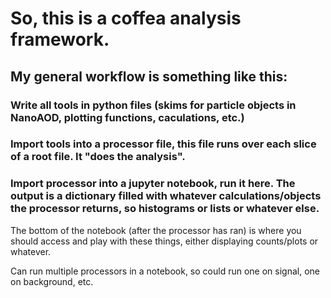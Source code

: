 # So, this is a coffea analysis framework.

## My general workflow is something like this:

### Write all tools in python files (skims for particle objects in NanoAOD, plotting functions, caculations, etc.)

### Import tools into a processor file, this file runs over each slice of a root file. It "does the analysis".

### Import processor into a jupyter notebook, run it here. The output is a dictionary filled with whatever calculations/objects the processor returns, so histograms or lists or whatever else.

The bottom of the notebook (after the processor has ran) is where you should access and play with these things, either displaying counts/plots or whatever.

Can run multiple processors in a notebook, so could run one on signal, one on background, etc.
